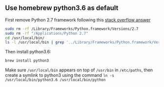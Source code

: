Use homebrew python3.6 as default
---------------------------------

First remove Python 2.7 framework following this [stack overflow answer](https://stackoverflow.com/a/3819829)

```sh
sudo rm -rf /Library/Frameworks/Python.framework/Versions/2.7
sudo rm -rf "/Applications/Python 2.7"
cd /usr/local/bin/
ls -l /usr/local/bin | grep '../Library/Frameworks/Python.framework/Versions/2.7' | awk '{print $9}' | tr -d @ | xargs rm
```

Then install python3.6:

```sh
brew install python3
```


Make sure `/usr/local/bin` appears on top of `/usr/bin` in `/etc/paths`,
then create a symlink to python3 using the command `ln -s /usr/local/bin/python3.6 /usr/local/bin/python`
